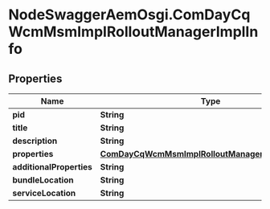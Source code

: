 # NodeSwaggerAemOsgi.ComDayCqWcmMsmImplRolloutManagerImplInfo

## Properties
Name | Type | Description | Notes
------------ | ------------- | ------------- | -------------
**pid** | **String** |  | [optional] 
**title** | **String** |  | [optional] 
**description** | **String** |  | [optional] 
**properties** | [**ComDayCqWcmMsmImplRolloutManagerImplProperties**](ComDayCqWcmMsmImplRolloutManagerImplProperties.md) |  | [optional] 
**additionalProperties** | **String** |  | [optional] 
**bundleLocation** | **String** |  | [optional] 
**serviceLocation** | **String** |  | [optional] 


